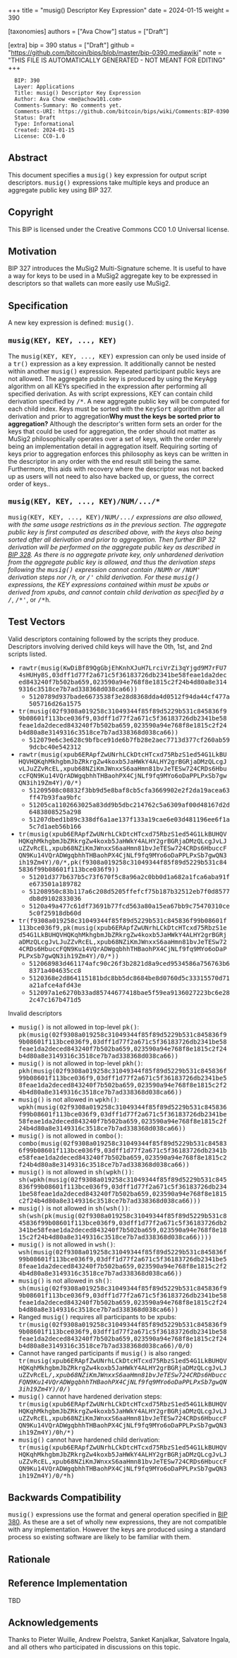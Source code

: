 
+++
title = "musig() Descriptor Key Expression"
date = 2024-01-15
weight = 390

[taxonomies]
authors = ["Ava Chow"]
status = ["Draft"]

[extra]
bip = 390
status = ["Draft"]
github = "https://github.com/bitcoin/bips/blob/master/bip-0390.mediawiki"
note = "THIS FILE IS AUTOMATICALLY GENERATED - NOT MEANT FOR EDITING"
+++

```
  BIP: 390
  Layer: Applications
  Title: musig() Descriptor Key Expression
  Author: Ava Chow <me@achow101.com>
  Comments-Summary: No comments yet.
  Comments-URI: https://github.com/bitcoin/bips/wiki/Comments:BIP-0390
  Status: Draft
  Type: Informational
  Created: 2024-01-15
  License: CC0-1.0
```

<h2>Abstract</h2>


This document specifies a <tt>musig()</tt> key expression for output script descriptors.
<tt>musig()</tt> expressions take multiple keys and produce an aggregate public key using BIP 327.

<h2>Copyright</h2>


This BIP is licensed under the Creative Commons CC0 1.0 Universal license.

<h2>Motivation</h2>


BIP 327 introduces the MuSig2 Multi-Signature scheme. It is useful to have a way for keys to be used
in a MuSig2 aggregate key to be expressed in descriptors so that wallets can more easily use MuSig2.

<h2>Specification</h2>


A new key expression is defined: <tt>musig()</tt>.

<h3><tt>musig(KEY, KEY, ..., KEY)</tt></h3>


The <tt>musig(KEY, KEY, ..., KEY)</tt> expression can only be used inside of a <tt>tr()</tt>
expression as a key expression. It additionally cannot be nested within another <tt>musig()</tt>
expression. Repeated participant public keys are not allowed. The aggregate public key is produced
by using the <tt>KeyAgg</tt> algorithm on all KEYs specified in the expression after performing all
specified derivation. As with script expressions, KEY can contain child derivation specified by
<tt>/*</tt>. A new aggregate public key will be computed for each child index. Keys must be sorted
with the <tt>KeySort</tt> algorithm after all derivation and prior to aggregation<ref>**Why must
the keys be sorted prior to aggregation?** Although the descriptor's written form sets an order
for the keys that could be used for aggregation, the order should not matter as MuSig2 philosophically
operates over a set of keys, with the order merely being an implementation detail in aggregation
itself. Requiring sorting of keys prior to aggregation enforces this philosophy as keys can be
written in the descriptor in any order with the end result still being the same. Furthermore, this
aids with recovery where the descriptor was not backed up as users will not need to also have
backed up, or guess, the correct order of keys.</ref>.

<h3><tt>musig(KEY, KEY, ..., KEY)/NUM/.../*</tt></h3>


<tt>musig(KEY, KEY, ..., KEY)/NUM/.../*</tt> expressions are also allowed, with the same usage
restrictions as in the previous section. The aggregate public key
is first computed as described above, with the keys also being sorted after all derivation and prior
to aggregation. Then further BIP 32 derivation will be performed on the aggregate public key as described in
<a href="/328" target="_blank">BIP 328</a>. As there is no aggregate private key,
only unhardened derivation from the aggregate public key is allowed, and thus the derivation steps
following the <tt>musig()</tt> expression cannot contain
<tt>/NUMh</tt> or <tt>/NUM'</tt> derivation steps nor <tt>/*h</tt>, or <tt>/*'</tt> child derivation.
For these <tt>musig()</tt> expressions, the KEY expressions contained within must be xpubs or derived from
xpubs, and cannot contain child derivation as specified by a <tt>/*</tt>, <tt>/*'</tt>, or <tt>/*h</tt>.

<h2>Test Vectors</h2>


Valid descriptors containing followed by the scripts they produce. Descriptors involving derived child keys
will have the 0th, 1st, and 2nd scripts listed.

*  <tt>rawtr(musig(KwDiBf89QgGbjEhKnhXJuH7LrciVrZi3qYjgd9M7rFU74sHUHy8S,03dff1d77f2a671c5f36183726db2341be58feae1da2deced843240f7b502ba659,023590a94e768f8e1815c2f24b4d80a8e3149316c3518ce7b7ad338368d038ca66))</tt>
    *  <tt>5120789d937bade6673538f3e28d8368dda4d0512f94da44cf477a505716d26a1575</tt>
*  <tt>tr(musig(02f9308a019258c31049344f85f89d5229b531c845836f99b08601f113bce036f9,03dff1d77f2a671c5f36183726db2341be58feae1da2deced843240f7b502ba659,023590a94e768f8e1815c2f24b4d80a8e3149316c3518ce7b7ad338368d038ca66))</tt>
    *  <tt>512079e6c3e628c9bfbce91de6b7fb28e2aec7713d377cf260ab599dcbc40e542312</tt>
*  <tt>rawtr(musig(xpub6ERApfZwUNrhLCkDtcHTcxd75RbzS1ed54G1LkBUHQVHQKqhMkhgbmJbZRkrgZw4koxb5JaHWkY4ALHY2grBGRjaDMzQLcgJvLJuZZvRcEL,xpub68NZiKmJWnxxS6aaHmn81bvJeTESw724CRDs6HbuccFQN9Ku14VQrADWgqbhhTHBaohPX4CjNLf9fq9MYo6oDaPPLPxSb7gwQN3ih19Zm4Y)/0/*)</tt>
    *  <tt>51209508c08832f3bb9d5e8baf8cb5cfa3669902e2f2da19acea63ff47b93faa9bfc</tt>
    *  <tt>51205ca1102663025a83dd9b5dbc214762c5a6309af00d48167d2d6483808525a298</tt>
    *  <tt>51207dbed1b89c338df6a1ae137f133a19cae6e03d481196ee6f1a5c7d1aeb56b166</tt>
*  <tt>tr(musig(xpub6ERApfZwUNrhLCkDtcHTcxd75RbzS1ed54G1LkBUHQVHQKqhMkhgbmJbZRkrgZw4koxb5JaHWkY4ALHY2grBGRjaDMzQLcgJvLJuZZvRcEL,xpub68NZiKmJWnxxS6aaHmn81bvJeTESw724CRDs6HbuccFQN9Ku14VQrADWgqbhhTHBaohPX4CjNLf9fq9MYo6oDaPPLPxSb7gwQN3ih19Zm4Y)/0/*,pk(f9308a019258c31049344f85f89d5229b531c845836f99b08601f113bce036f9))</tt>
    *  <tt>51201d377b637b5c73f670f5c8a96a2c0bb0d1a682a1fca6aba91fe673501a189782</tt>
    *  <tt>51208950c83b117a6c208d5205ffefcf75b187b32512eb7f0d8577db8d9102833036</tt>
    *  <tt>5120a49a477c61df73691b77fcd563a80a15ea67bb9c75470310ce5c0f25918db60d</tt>
*  <tt>tr(f9308a019258c31049344f85f89d5229b531c845836f99b08601f113bce036f9,pk(musig(xpub6ERApfZwUNrhLCkDtcHTcxd75RbzS1ed54G1LkBUHQVHQKqhMkhgbmJbZRkrgZw4koxb5JaHWkY4ALHY2grBGRjaDMzQLcgJvLJuZZvRcEL,xpub68NZiKmJWnxxS6aaHmn81bvJeTESw724CRDs6HbuccFQN9Ku14VQrADWgqbhhTHBaohPX4CjNLf9fq9MYo6oDaPPLPxSb7gwQN3ih19Zm4Y)/0/*))</tt>
    *  <tt>512068983d461174afc90c26f3b2821d8a9ced9534586a756763b68371a404635cc8</tt>
    *  <tt>5120368e2d864115181bdc8bb5dc8684be8d0760d5c33315570d71a21afce4afd43e</tt>
    *  <tt>512097a1e6270b33ad85744677418bae5f59ea9136027223bc6e282c47c167b471d5</tt>


Invalid descriptors

*  <tt>musig()</tt> is not allowed in top-level <tt>pk()</tt>: <tt>pk(musig(02f9308a019258c31049344f85f89d5229b531c845836f99b08601f113bce036f9,03dff1d77f2a671c5f36183726db2341be58feae1da2deced843240f7b502ba659,023590a94e768f8e1815c2f24b4d80a8e3149316c3518ce7b7ad338368d038ca66))</tt>
*  <tt>musig()</tt> is not allowed in top-level <tt>pkh()</tt>: <tt>pkh(musig(02f9308a019258c31049344f85f89d5229b531c845836f99b08601f113bce036f9,03dff1d77f2a671c5f36183726db2341be58feae1da2deced843240f7b502ba659,023590a94e768f8e1815c2f24b4d80a8e3149316c3518ce7b7ad338368d038ca66))</tt>
*  <tt>musig()</tt> is not allowed in <tt>wpkh()</tt>: <tt>wpkh(musig(02f9308a019258c31049344f85f89d5229b531c845836f99b08601f113bce036f9,03dff1d77f2a671c5f36183726db2341be58feae1da2deced843240f7b502ba659,023590a94e768f8e1815c2f24b4d80a8e3149316c3518ce7b7ad338368d038ca66))</tt>
*  <tt>musig()</tt> is not allowed in <tt>combo()</tt>: <tt>combo(musig(02f9308a019258c31049344f85f89d5229b531c845836f99b08601f113bce036f9,03dff1d77f2a671c5f36183726db2341be58feae1da2deced843240f7b502ba659,023590a94e768f8e1815c2f24b4d80a8e3149316c3518ce7b7ad338368d038ca66))</tt>
*  <tt>musig()</tt> is not allowed in <tt>sh(wpkh())</tt>: <tt>sh(wpkh(musig(02f9308a019258c31049344f85f89d5229b531c845836f99b08601f113bce036f9,03dff1d77f2a671c5f36183726db2341be58feae1da2deced843240f7b502ba659,023590a94e768f8e1815c2f24b4d80a8e3149316c3518ce7b7ad338368d038ca66)))</tt>
*  <tt>musig()</tt> is not allowed in <tt>sh(wsh())</tt>: <tt>sh(wsh(pk(musig(02f9308a019258c31049344f85f89d5229b531c845836f99b08601f113bce036f9,03dff1d77f2a671c5f36183726db2341be58feae1da2deced843240f7b502ba659,023590a94e768f8e1815c2f24b4d80a8e3149316c3518ce7b7ad338368d038ca66))))</tt>
*  <tt>musig()</tt> is not allowed in <tt>wsh()</tt>: <tt>wsh(musig(02f9308a019258c31049344f85f89d5229b531c845836f99b08601f113bce036f9,03dff1d77f2a671c5f36183726db2341be58feae1da2deced843240f7b502ba659,023590a94e768f8e1815c2f24b4d80a8e3149316c3518ce7b7ad338368d038ca66))</tt>
*  <tt>musig()</tt> is not allowed in <tt>sh()</tt>: <tt>sh(musig(02f9308a019258c31049344f85f89d5229b531c845836f99b08601f113bce036f9,03dff1d77f2a671c5f36183726db2341be58feae1da2deced843240f7b502ba659,023590a94e768f8e1815c2f24b4d80a8e3149316c3518ce7b7ad338368d038ca66))</tt>
*  Ranged <tt>musig()</tt> requires all participants to be xpubs: <tt>tr(musig(02f9308a019258c31049344f85f89d5229b531c845836f99b08601f113bce036f9,03dff1d77f2a671c5f36183726db2341be58feae1da2deced843240f7b502ba659,023590a94e768f8e1815c2f24b4d80a8e3149316c3518ce7b7ad338368d038ca66)/0/0)</tt>
*  Cannot have ranged participants if <tt>musig()</tt> is also ranged: <tt>tr(musig(xpub6ERApfZwUNrhLCkDtcHTcxd75RbzS1ed54G1LkBUHQVHQKqhMkhgbmJbZRkrgZw4koxb5JaHWkY4ALHY2grBGRjaDMzQLcgJvLJuZZvRcEL/*,xpub68NZiKmJWnxxS6aaHmn81bvJeTESw724CRDs6HbuccFQN9Ku14VQrADWgqbhhTHBaohPX4CjNLf9fq9MYo6oDaPPLPxSb7gwQN3ih19Zm4Y)/0/*)</tt>
*  <tt>musig()</tt> cannot have hardened derivation steps: <tt>tr(musig(xpub6ERApfZwUNrhLCkDtcHTcxd75RbzS1ed54G1LkBUHQVHQKqhMkhgbmJbZRkrgZw4koxb5JaHWkY4ALHY2grBGRjaDMzQLcgJvLJuZZvRcEL,xpub68NZiKmJWnxxS6aaHmn81bvJeTESw724CRDs6HbuccFQN9Ku14VQrADWgqbhhTHBaohPX4CjNLf9fq9MYo6oDaPPLPxSb7gwQN3ih19Zm4Y)/0h/*)</tt>
*  <tt>musig()</tt> cannot have hardened child derivation: <tt>tr(musig(xpub6ERApfZwUNrhLCkDtcHTcxd75RbzS1ed54G1LkBUHQVHQKqhMkhgbmJbZRkrgZw4koxb5JaHWkY4ALHY2grBGRjaDMzQLcgJvLJuZZvRcEL,xpub68NZiKmJWnxxS6aaHmn81bvJeTESw724CRDs6HbuccFQN9Ku14VQrADWgqbhhTHBaohPX4CjNLf9fq9MYo6oDaPPLPxSb7gwQN3ih19Zm4Y)/0/*h)</tt>


<h2>Backwards Compatibility</h2>


<tt>musig()</tt> expressions use the format and general operation specified in
<a href="/380" target="_blank">BIP 380</a>. As these are a set of wholly new expressions, they are not compatible
with any implementation. However the keys are produced using a standard process so existing software
are likely to be familiar with them.

<h2>Rationale</h2>


<references/>

<h2>Reference Implementation</h2>


TBD

<h2>Acknowledgements</h2>


Thanks to Pieter Wuille, Andrew Poelstra, Sanket Kanjalkar, Salvatore Ingala, and all others who
participated in discussions on this topic.
